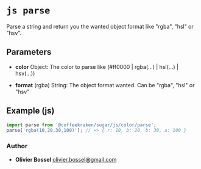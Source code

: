 


<!-- @namespace    sugar.js.color -->
<!-- @name    parse -->

# ```js parse ```


Parse a string and return you the wanted object format like "rgba", "hsl" or "hsv".

## Parameters

- **color**  Object: The color to parse like (#ff0000 | rgba(...) | hsl(...) | hsv(...))

- **format** (rgba) String: The object format wanted. Can be "rgba", "hsl" or "hsv"



## Example (js)

```js
import parse from '@coffeekraken/sugar/js/color/parse';
parse('rgba(10,20,30,100)'); // => { r: 10, b: 20, b: 30, a: 100 }
```


### Author
- **Olivier Bossel** <a href="mailto:olivier.bossel@gmail.com">olivier.bossel@gmail.com</a> 



